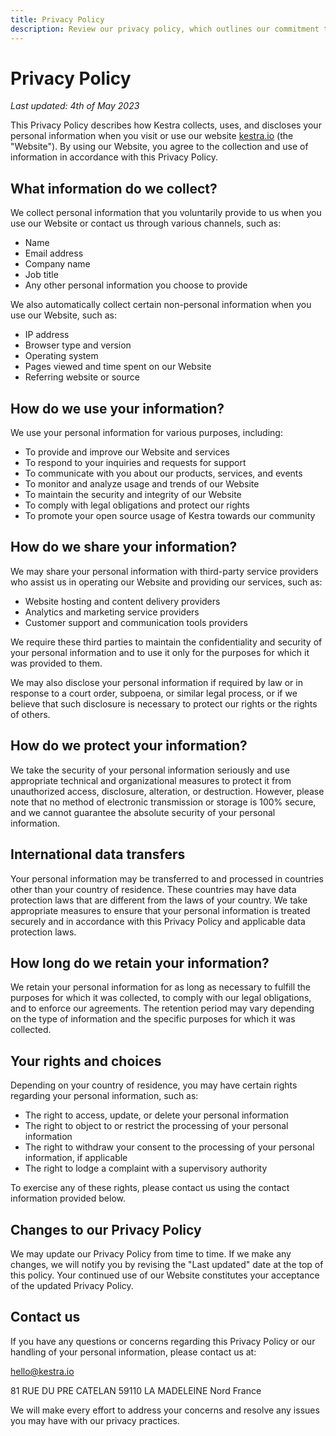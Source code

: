 ```yaml
---
title: Privacy Policy
description: Review our privacy policy, which outlines our commitment to protecting your personal data, the types of information we collect
---
```


# Privacy Policy

*Last updated: 4th of May 2023*

This Privacy Policy describes how Kestra collects, uses, and discloses your personal information when you visit or use our website [kestra.io](http://kestra.io) (the "Website"). By using our Website, you agree to the collection and use of information in accordance with this Privacy Policy.

## What information do we collect?

We collect personal information that you voluntarily provide to us when you use our Website or contact us through various channels, such as:

-   Name
-   Email address
-   Company name
-   Job title
-   Any other personal information you choose to provide

We also automatically collect certain non-personal information when you use our Website, such as:

-   IP address
-   Browser type and version
-   Operating system
-   Pages viewed and time spent on our Website
-   Referring website or source

## How do we use your information?

We use your personal information for various purposes, including:

-   To provide and improve our Website and services
-   To respond to your inquiries and requests for support
-   To communicate with you about our products, services, and events
-   To monitor and analyze usage and trends of our Website
-   To maintain the security and integrity of our Website
-   To comply with legal obligations and protect our rights
-   To promote your open source usage of Kestra towards our community

## How do we share your information?

We may share your personal information with third-party service providers who assist us in operating our Website and providing our services, such as:

-   Website hosting and content delivery providers
-   Analytics and marketing service providers
-   Customer support and communication tools providers

We require these third parties to maintain the confidentiality and security of your personal information and to use it only for the purposes for which it was provided to them.

We may also disclose your personal information if required by law or in response to a court order, subpoena, or similar legal process, or if we believe that such disclosure is necessary to protect our rights or the rights of others.

## How do we protect your information?

We take the security of your personal information seriously and use appropriate technical and organizational measures to protect it from unauthorized access, disclosure, alteration, or destruction. However, please note that no method of electronic transmission or storage is 100% secure, and we cannot guarantee the absolute security of your personal information.

## International data transfers

Your personal information may be transferred to and processed in countries other than your country of residence. These countries may have data protection laws that are different from the laws of your country. We take appropriate measures to ensure that your personal information is treated securely and in accordance with this Privacy Policy and applicable data protection laws.

## How long do we retain your information?

We retain your personal information for as long as necessary to fulfill the purposes for which it was collected, to comply with our legal obligations, and to enforce our agreements. The retention period may vary depending on the type of information and the specific purposes for which it was collected.

## Your rights and choices

Depending on your country of residence, you may have certain rights regarding your personal information, such as:

-   The right to access, update, or delete your personal information
-   The right to object to or restrict the processing of your personal information
-   The right to withdraw your consent to the processing of your personal information, if applicable
-   The right to lodge a complaint with a supervisory authority

To exercise any of these rights, please contact us using the contact information provided below.

## Changes to our Privacy Policy

We may update our Privacy Policy from time to time. If we make any changes, we will notify you by revising the "Last updated" date at the top of this policy. Your continued use of our Website constitutes your acceptance of the updated Privacy Policy.

## Contact us

If you have any questions or concerns regarding this Privacy Policy or our handling of your personal information, please contact us at:

<hello@kestra.io>

81 RUE DU PRE CATELAN 59110 LA MADELEINE Nord France

We will make every effort to address your concerns and resolve any issues you may have with our privacy practices.
